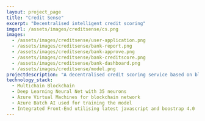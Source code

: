 ```yaml
---
layout: project_page
title: "Credit Sense"
excerpt: "Decentralised intelligent credit scoring"
imgurl: /assets/images/creditsense/cs.png
images:
  - /assets/images/creditsense/user-application.png
  - /assets/images/creditsense/bank-report.png
  - /assets/images/creditsense/bank-approve.png
  - /assets/images/creditsense/bank-creditscore.png
  - /assets/images/creditsense/bank-dashboard.png
  - /assets/images/creditsense/model.png
projectdescription: "A decentralised credit scoring service based on blockchain which employs deep learning to calculate an intelligent credit score based on the credit history, delinquencies and 73 other parameters which are usually accounted while calculating a comprehensive credit score to promote collaboration among banks for comprehensive collaborated credit reports"
technology_stack: 
  - Multichain Blockchain 
  - Deep Learning Neural Net with 35 neurons 
  - Azure Virtual Machines for blockchain network 
  - Azure Batch AI used for training the model
  - Integrated Front-End utilising latest javascript and boostrap 4.0
---
```


